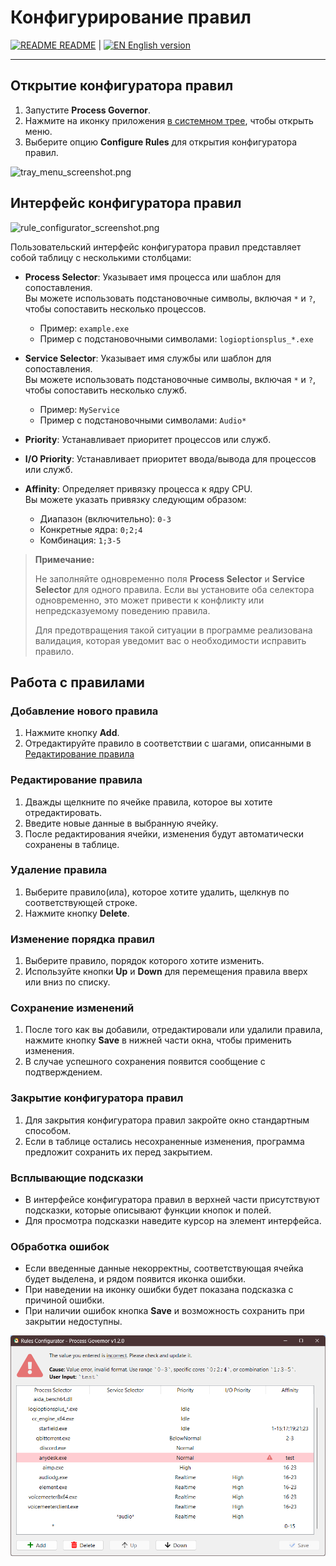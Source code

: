 # Конфигурирование правил

[![README](icons/readme.png) README](README.ru.md) | [![EN](icons/gb.png) English version](ui_rule_configurator.md)

---

## Открытие конфигуратора правил

1. Запустите **Process Governor**.
2. Нажмите на иконку приложения <u>в системном трее</u>, чтобы открыть меню.
3. Выберите опцию **Configure Rules** для открытия конфигуратора правил.

![tray_menu_screenshot.png](images/tray_menu_screenshot.png)

## Интерфейс конфигуратора правил

![rule_configurator_screenshot.png](images/rule_configurator_screenshot.png)

Пользовательский интерфейс конфигуратора правил представляет собой таблицу с несколькими столбцами:

- **Process Selector**: Указывает имя процесса или шаблон для сопоставления.  
  Вы можете использовать подстановочные символы, включая `*` и `?`, чтобы сопоставить несколько процессов.
    - Пример: `example.exe`
    - Пример с подстановочными символами: `logioptionsplus_*.exe`


- **Service Selector**: Указывает имя службы или шаблон для сопоставления.  
  Вы можете использовать подстановочные символы, включая `*` и `?`, чтобы сопоставить несколько служб.
    - Пример: `MyService`
    - Пример с подстановочными символами: `Audio*`


- **Priority**: Устанавливает приоритет процессов или служб.
- **I/O Priority**: Устанавливает приоритет ввода/вывода для процессов или служб.
- **Affinity**: Определяет привязку процесса к ядру CPU.  
  Вы можете указать привязку следующим образом:
    - Диапазон (включительно): `0-3`
    - Конкретные ядра: `0;2;4`
    - Комбинация: `1;3-5`

> **Примечание:**
>
> Не заполняйте одновременно поля **Process Selector** и **Service Selector** для одного правила.
> Если вы установите оба селектора одновременно, это может привести к конфликту или непредсказуемому поведению правила.
>
> Для предотвращения такой ситуации в программе реализована валидация, которая уведомит вас о необходимости исправить
> правило.

## Работа с правилами

### Добавление нового правила

1. Нажмите кнопку **Add**.
2. Отредактируйте правило в соответствии с шагами, описанными в [Редактирование правила](#редактирование-правила)

### Редактирование правила

1. Дважды щелкните по ячейке правила, которое вы хотите отредактировать.
2. Введите новые данные в выбранную ячейку.
3. После редактирования ячейки, изменения будут автоматически сохранены в таблице.

### Удаление правила

1. Выберите правило(ила), которое хотите удалить, щелкнув по соответствующей строке.
2. Нажмите кнопку **Delete**.

### Изменение порядка правил

1. Выберите правило, порядок которого хотите изменить.
2. Используйте кнопки **Up** и **Down** для перемещения правила вверх или вниз по списку.

### Сохранение изменений

1. После того как вы добавили, отредактировали или удалили правила, нажмите кнопку **Save** в нижней части окна, чтобы
   применить изменения.
2. В случае успешного сохранения появится сообщение с подтверждением.

### Закрытие конфигуратора правил

1. Для закрытия конфигуратора правил закройте окно стандартным способом.
2. Если в таблице остались несохраненные изменения, программа предложит сохранить их перед закрытием.

### Всплывающие подсказки

- В интерфейсе конфигуратора правил в верхней части присутствуют подсказки, которые описывают функции кнопок и полей.
- Для просмотра подсказки наведите курсор на элемент интерфейса.

### Обработка ошибок

- Если введенные данные некорректны, соответствующая ячейка будет выделена, и рядом появится иконка ошибки.
- При наведении на иконку ошибки будет показана подсказка с причиной ошибки.
- При наличии ошибок кнопка **Save** и возможность сохранить при закрытии недоступны.

![rule_configurator_with_error_screenshot.png](images/rule_configurator_with_error_screenshot.png)